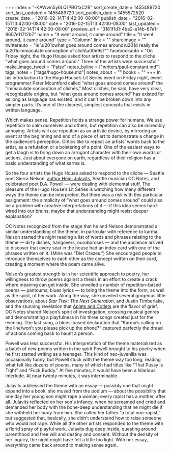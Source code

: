 +++
index = "-KAWwn5y6LQ1PBGfxC2B"
sort_create_date = 1455489720
sort_last_updated = 1455489720
sort_publish_date = 1455572520
create_date = "2016-02-14T14:42:00-08:00"
publish_date = "2016-02-15T13:42:00-08:00"
date = "2016-02-15T13:42:00-08:00"
last_updated = "2016-02-14T14:42:00-08:00"
preview_url = "3181f1d1-4be2-e14b-67e1-9607e117f2b7"
name = "It went around, it came around"
title = "It went around, it came around"
type = "Column"
link = ""
shareimage = ""
twitterauto = "Is \u201cwhat goes around comes around\u201d really the \u201cimmaculate conception of clich\u00e9s?\""
facebookauto = "On Friday night, the Hugo House asked four artists to respond to the cliche \"what goes around comes around.\" Three of the artists were successful."
make_image_tweet = "False"
notes_byline = ["writers/paul-constant.md"]
tags_notes = ["tags/hugo-house.md"]
notes_about = ""
books = ""
+++
In his introduction to the Hugo House’s Lit Series event on Friday night, event programmer Peter Mountford called “what goes around comes around” the “immaculate conception of clichés.” Most clichés, he said, have very clear, recognizable origins, but “what goes around comes around” has existed for as long as language has existed, and it can’t be broken down into any simpler parts. It’s one of the clearest, simplest concepts that exists in written language.

Which makes sense. Repetition holds a strange power for humans. We use repetition to calm ourselves and others, but repetition can also be incredibly annoying. Artists will use repetition as an artistic device, by mirroring an event at the beginning and end of a piece of art to demonstrate a change in the audience’s perception. Critics like to repeat an artists’ words back to the artist, as a refutation or a bolstering of a point. One of the easiest ways to get a laugh is to bring down an arrogant character with their own words or actions. Just about everyone on earth, regardless of their religion has a basic understanding of what karma is.

So the four artists the Hugo House asked to respond to the cliche — Seattle poet Sierra Nelson, [author Heidi Julavits](http://seattlereviewofbooks.com/reviews/time-out-of-joint/), Seattle musician OC Notes, and celebrated poet D.A. Powell — were dealing with elemental stuff. The pleasure of the Hugo House’s Lit Series is watching how many different ways the theme can be interpreted. But there was a risk with this particular assignment: the simplicity of “what goes around comes around” could also be a problem with creative interpretations of it — if this idea seems hard-wired into our brains, maybe that understanding might resist deeper explanation?

OC Notes recognized from the stage that he and Nelson demonstrated a similar understanding of the theme, in particular with reference to karma. Nelson started the night reading a list of words and phrases relating to the theme — dirty dishes, hangovers, ouroboroses — and the audience arrived to discover that every seat in the house had an index card with one of the phrases written on it. (Mine was “Diet Crazes.”) She encouraged people to introduce themselves to each other as the concept written on their card, creating a moment where the poem came alive. 

Nelson’s greatest strength is in her scientific approach to poetry, her willingness to throw poems against a thesis in an effort to create a crack where meaning can get inside. She unveiled a number of repetition-based poems — pantoums, blues lyrics — to bring the theme into the form, as well as the spirit, of her work. Along the way, she unveiled several gorgeous little observations, about *Star Trek: The Next Generation*, and Justin Timberlake, and the stunning revelation that  [Aplets and Cotlets](http://www.libertyorchards.com/?gclid=Cj0KEQiA6IC2BRDcjPrjm_istoUBEiQASrLz1jFDkZ5ZDcTKJUVA96Wjdk4QDXRH0XPHL6Wlihu1nvIaAtlA8P8HAQ) are the flavor of grief. OC Notes shared Nelson’s spirit of investigation, crossing musical genres and demonstrating a playfulness in his three songs created just for the evening. The last song, a blues-based declaration that “Karma’s calling on the line/won’t you please pick up the phone?” captured perfectly the dread of actions coming back to haunt a person. 

Powell was less successful. His interpretation of the theme materialized as a batch of new poems written in the spirit Powell brought to his poetry when he first started writing as a teenager. This kind of neo-juvenilia was occasionally funny, but Powell stuck with the theme way too long, reading what felt like dozens of poems, many of which had titles like “That Pussy Is Tight” and “Fuck Buddy.” At five minutes, it would have been a hilarious interlude. At near twenty minutes, it was interminable.

Julavits addressed the theme with an essay — possibly one that might expand into a book, she mused from the podium — about the possibility that one day her young son might rape a woman; every rapist has a mother, after all. Julavits reflected on her son's infancy, when he screamed and cried and demanded her body with the bone-deep understanding that he might die if she withheld her body from him. She called her father “a total non-rapist,” but suggested that, basically, she didn’t understand how to raise someone who would not rape. While all the other artists responded to the theme with a florid spray of playful work, Julavits dug deep inside, questing around parenthood and free will and destiny and consent. Without the density of her inquiry, the night might have felt a little too light. With her essay, everything came back around to making sense again. 